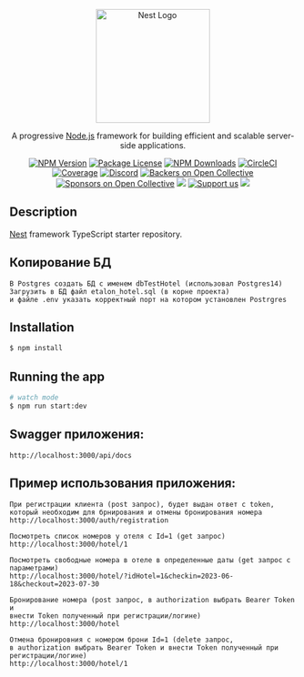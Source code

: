 <p align="center">
  <a href="http://nestjs.com/" target="blank"><img src="https://nestjs.com/img/logo-small.svg" width="200" alt="Nest Logo" /></a>
</p>

[circleci-image]: https://img.shields.io/circleci/build/github/nestjs/nest/master?token=abc123def456
[circleci-url]: https://circleci.com/gh/nestjs/nest

  <p align="center">A progressive <a href="http://nodejs.org" target="_blank">Node.js</a> framework for building efficient and scalable server-side applications.</p>
    <p align="center">
<a href="https://www.npmjs.com/~nestjscore" target="_blank"><img src="https://img.shields.io/npm/v/@nestjs/core.svg" alt="NPM Version" /></a>
<a href="https://www.npmjs.com/~nestjscore" target="_blank"><img src="https://img.shields.io/npm/l/@nestjs/core.svg" alt="Package License" /></a>
<a href="https://www.npmjs.com/~nestjscore" target="_blank"><img src="https://img.shields.io/npm/dm/@nestjs/common.svg" alt="NPM Downloads" /></a>
<a href="https://circleci.com/gh/nestjs/nest" target="_blank"><img src="https://img.shields.io/circleci/build/github/nestjs/nest/master" alt="CircleCI" /></a>
<a href="https://coveralls.io/github/nestjs/nest?branch=master" target="_blank"><img src="https://coveralls.io/repos/github/nestjs/nest/badge.svg?branch=master#9" alt="Coverage" /></a>
<a href="https://discord.gg/G7Qnnhy" target="_blank"><img src="https://img.shields.io/badge/discord-online-brightgreen.svg" alt="Discord"/></a>
<a href="https://opencollective.com/nest#backer" target="_blank"><img src="https://opencollective.com/nest/backers/badge.svg" alt="Backers on Open Collective" /></a>
<a href="https://opencollective.com/nest#sponsor" target="_blank"><img src="https://opencollective.com/nest/sponsors/badge.svg" alt="Sponsors on Open Collective" /></a>
  <a href="https://paypal.me/kamilmysliwiec" target="_blank"><img src="https://img.shields.io/badge/Donate-PayPal-ff3f59.svg"/></a>
    <a href="https://opencollective.com/nest#sponsor"  target="_blank"><img src="https://img.shields.io/badge/Support%20us-Open%20Collective-41B883.svg" alt="Support us"></a>
  <a href="https://twitter.com/nestframework" target="_blank"><img src="https://img.shields.io/twitter/follow/nestframework.svg?style=social&label=Follow"></a>
</p>
  <!--[![Backers on Open Collective](https://opencollective.com/nest/backers/badge.svg)](https://opencollective.com/nest#backer)
  [![Sponsors on Open Collective](https://opencollective.com/nest/sponsors/badge.svg)](https://opencollective.com/nest#sponsor)-->

## Description

[Nest](https://github.com/nestjs/nest) framework TypeScript starter repository.

## Копирование БД
```
В Postgres создать БД c именем dbTestHotel (использовал Postgres14)
Загрузить в БД файл etalon_hotel.sql (в корне проекта)
и файле .env указать корректный порт на котором установлен Pоstrgres
```

## Installation

```bash
$ npm install
```

## Running the app

```bash
# watch mode
$ npm run start:dev
```

## Swagger приложения:
```
http://localhost:3000/api/docs
```

## Пример использования приложения:
```
При регистрации клиента (post запрос), будет выдан ответ с token, 
который необходим для брнирования и отмены бронирования номера
http://localhost:3000/auth/registration

Посмотреть список номеров у отеля с Id=1 (get запрос)
http://localhost:3000/hotel/1

Посмотреть свободные номера в отеле в определенные даты (get запрос с параметрами)
http://localhost:3000/hotel/?idHotel=1&checkin=2023-06-18&checkout=2023-07-30

Бронирование номера (post запрос, в authorization выбрать Bearer Token и 
внести Token полученный при регистрации/логине)
http://localhost:3000/hotel

Отмена бронировния c номером брони Id=1 (delete запрос, 
в authorization выбрать Bearer Token и внести Token полученный при регистрации/логине)
http://localhost:3000/hotel/1

```

